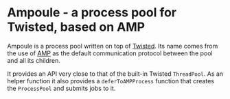
Ampoule - a process pool for Twisted, based on AMP
==================================================

Ampoule is a process pool written on top of
[Twisted](https://twistedmatrix.com/). Its name comes from the use of
[AMP](https://amp-protocol.net/) as the default communication protocol between
the pool and all its children.

It provides an API very close to that of the built-in Twisted `ThreadPool`. As
an helper function it also provides a `deferToAMPProcess` function that creates
the `ProcessPool` and submits jobs to it.
